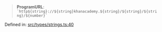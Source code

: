 > **ProgramURL**: `` `http${string}://${string}khanacademy.${string}/${string}/${string}/${number}` ``

Defined in: [src/types/strings.ts:40](https://github.com/bhavjitChauhan/khan-api/blob/67d30ab4498111952301bcaddbef9a132bf75105/src/types/strings.ts#L40)
